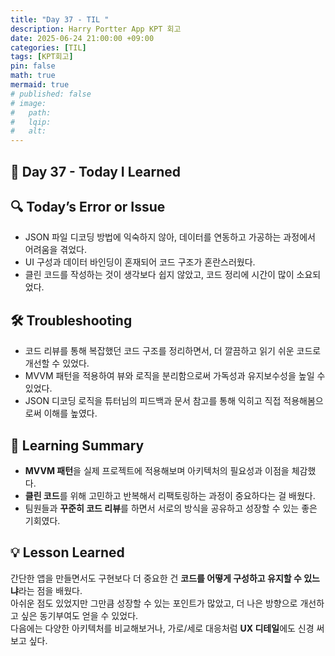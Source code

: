 ```yaml
---
title: "Day 37 - TIL "
description: Harry Portter App KPT 회고
date: 2025-06-24 21:00:00 +09:00
categories: [TIL]
tags: [KPT회고]
pin: false
math: true
mermaid: true
# published: false
# image:
#   path:
#   lqip: 
#   alt: 
---
```

 
## 📘 Day 37 - Today I Learned

## 🔍 Today’s Error or Issue
- JSON 파일 디코딩 방법에 익숙하지 않아, 데이터를 연동하고 가공하는 과정에서 어려움을 겪었다.
- UI 구성과 데이터 바인딩이 혼재되어 코드 구조가 혼란스러웠다.
- 클린 코드를 작성하는 것이 생각보다 쉽지 않았고, 코드 정리에 시간이 많이 소요되었다.

## 🛠️ Troubleshooting
- 코드 리뷰를 통해 복잡했던 코드 구조를 정리하면서, 더 깔끔하고 읽기 쉬운 코드로 개선할 수 있었다.
- MVVM 패턴을 적용하여 뷰와 로직을 분리함으로써 가독성과 유지보수성을 높일 수 있었다.
- JSON 디코딩 로직을 튜터님의 피드백과 문서 참고를 통해 익히고 직접 적용해봄으로써 이해를 높였다.

## 📝 Learning Summary
- **MVVM 패턴**을 실제 프로젝트에 적용해보며 아키텍처의 필요성과 이점을 체감했다.
- **클린 코드**를 위해 고민하고 반복해서 리팩토링하는 과정이 중요하다는 걸 배웠다.
- 팀원들과 **꾸준히 코드 리뷰**를 하면서 서로의 방식을 공유하고 성장할 수 있는 좋은 기회였다.

## 💡 Lesson Learned
간단한 앱을 만들면서도 구현보다 더 중요한 건 **코드를 어떻게 구성하고 유지할 수 있느냐**라는 점을 배웠다.  
아쉬운 점도 있었지만 그만큼 성장할 수 있는 포인트가 많았고, 더 나은 방향으로 개선하고 싶은 동기부여도 얻을 수 있었다.  
다음에는 다양한 아키텍처를 비교해보거나, 가로/세로 대응처럼 **UX 디테일**에도 신경 써보고 싶다.